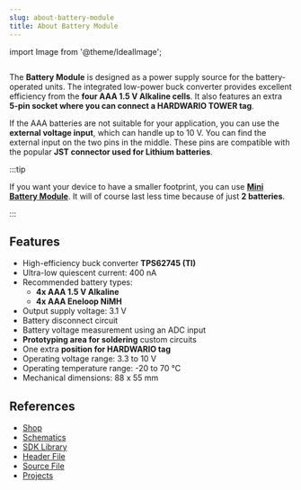 ```yaml
---
slug: about-battery-module
title: About Battery Module
---
```

import Image from '@theme/IdealImage';

<div class="container">
  <div class="row">
    <div class="col col--4">
      <div><Image img={require('./1-wire-module.png')} /></div>
    </div>
    <div class="col col--6">
      <p>
        The <b>Battery Module</b> is designed as a power supply source for the battery-operated units. The integrated low-power buck converter provides excellent efficiency from the <b>four AAA 1.5 V Alkaline cells</b>. It also features an extra <b>5-pin socket where you can connect a HARDWARIO TOWER tag</b>.
      </p>
      <p>
        If the AAA batteries are not suitable for your application, you can use the <b>external voltage input</b>, which can handle up to 10 V. You can find the external input on the two pins in the middle. These pins are compatible with the popular <b>JST connector used for Lithium batteries</b>.
      </p>
    </div>
  </div>
</div>

:::tip

If you want your device to have a smaller footprint, you can use [**Mini Battery Module**](about-mini-battery-module.md). It will of course last less time because of just **2 batteries**.

:::

## Features
- High-efficiency buck converter **TPS62745 (TI)**
- Ultra-low quiescent current: 400 nA
- Recommended battery types:
  - **4x AAA 1.5 V Alkaline**
  - **4x AAA Eneloop NiMH**
- Output supply voltage: 3.1 V
- Battery disconnect circuit
- Battery voltage measurement using an ADC input
- <b>Prototyping area for soldering</b> custom circuits
- One extra **position for HARDWARIO tag**
- Operating voltage range: 3.3 to 10 V
- Operating temperature range: -20 to 70 °C
- Mechanical dimensions: 88 x 55 mm

## References
- [Shop](https://shop.hardwario.com/battery-module/)
- [Schematics](https://github.com/hardwario/bc-hardware/tree/master/out/bc-module-battery)
- [SDK Library](https://sdk.hardwario.com/group__twr__module__battery)
- [Header File](https://github.com/hardwario/twr-sdk/blob/master/twr/inc/twr_module_battery.h)
- [Source File](https://github.com/hardwario/twr-sdk/blob/master/twr/src/twr_module_battery.c)
- [Projects](https://www.hackster.io/hardwario/projects?part_id=73734)
